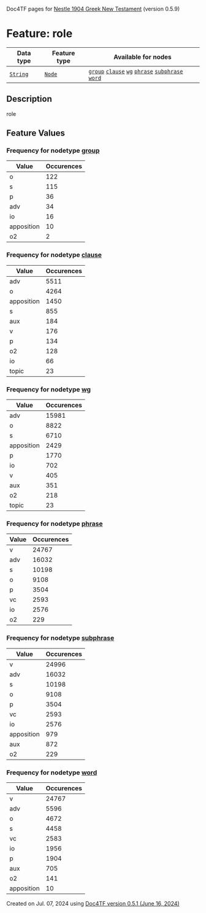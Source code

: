 Doc4TF pages for [Nestle 1904 Greek New Testament](https://github.com/saulocantanhede/tfgreek2/tree/0158b08039fb672626b3f9c2774f4d97120826fb/tf) (version 0.5.9)
# Feature: role
Data type|Feature type|Available for nodes
---|---|---
[`String`](featuresbydatatype.md#string)|[`Node`](featuresbytype.md#node)| [`group`](featuresbynodetype.md#group)  [`clause`](featuresbynodetype.md#clause)  [`wg`](featuresbynodetype.md#wg)  [`phrase`](featuresbynodetype.md#phrase)  [`subphrase`](featuresbynodetype.md#subphrase)  [`word`](featuresbynodetype.md#word) 
## Description
role
## Feature Values
### Frequency for nodetype [group](featuresbynodetype.md#group)
Value|Occurences
---|---
o|122
s|115
p|36
adv|34
io|16
apposition|10
o2|2
### Frequency for nodetype [clause](featuresbynodetype.md#clause)
Value|Occurences
---|---
adv|5511
o|4264
apposition|1450
s|855
aux|184
v|176
p|134
o2|128
io|66
topic|23
### Frequency for nodetype [wg](featuresbynodetype.md#wg)
Value|Occurences
---|---
adv|15981
o|8822
s|6710
apposition|2429
p|1770
io|702
v|405
aux|351
o2|218
topic|23
### Frequency for nodetype [phrase](featuresbynodetype.md#phrase)
Value|Occurences
---|---
v|24767
adv|16032
s|10198
o|9108
p|3504
vc|2593
io|2576
o2|229
### Frequency for nodetype [subphrase](featuresbynodetype.md#subphrase)
Value|Occurences
---|---
v|24996
adv|16032
s|10198
o|9108
p|3504
vc|2593
io|2576
apposition|979
aux|872
o2|229
### Frequency for nodetype [word](featuresbynodetype.md#word)
Value|Occurences
---|---
v|24767
adv|5596
o|4672
s|4458
vc|2583
io|1956
p|1904
aux|705
o2|141
apposition|10
 

Created on Jul. 07, 2024 using [Doc4TF version 0.5.1 (June 16, 2024)](https://github.com/tonyjurg/Doc4TF/blob/main/CreateFeatureDoc.ipynb) 